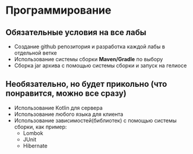 # Программирование 

## Обязательные условия на все лабы

* Создание github репозитория и разработка каждой лабы в отдельной ветке
* Использование системы сборки **Maven/Gradle** по выбору
* Сборка jar архива с помощью системы сборки и запуск на гелиосе

## Необязательно, но будет прикольно (что понравится, можно все сразу) 

* Использование Kotlin для сервера
* Использование любого языка для клиента
* Использование зависимостей(библиотек) с помощью системы сборки, как пример:
    * Lombok
    * JUnit
    * Hibernate 
    
